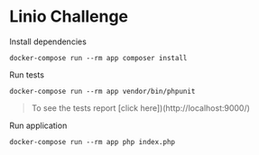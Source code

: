 # Linio Challenge

Install dependencies

```
docker-compose run --rm app composer install
```

Run tests

```
docker-compose run --rm app vendor/bin/phpunit
```

> To see the tests report [click here])(http://localhost:9000/)

Run application

```
docker-compose run --rm app php index.php
```
